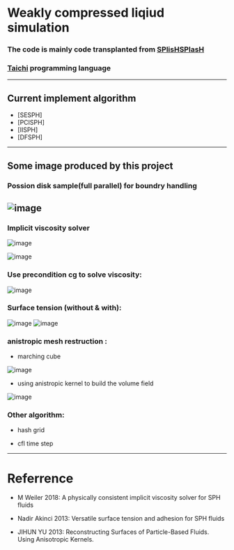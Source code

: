 # Weakly compressed liqiud simulation

### The code is mainly code transplanted from [SPlisHSPlasH](https://github.com/InteractiveComputerGraphics/SPlisHSPlasH)

### [Taichi](https://github.com/taichi-dev/taichi) programming language

---


## Current implement algorithm
* [SESPH] 
* [PCISPH]
* [IISPH]
* [DFSPH]
---

## Some image produced by this project

### Possion disk sample(full parallel) for boundry handling

![image](boundtry.gif)
---

###  Implicit viscosity solver 

![image](super_nian.gif)

![image](rock.gif)

###  Use precondition cg to solve viscosity:

![image](average_iter_num.png)


###  Surface tension (without & with):

![image](no_tension.gif) ![image](tension.gif)


###  anistropic mesh restruction :

- marching cube 

![image](mc.png)

- using anistropic kernel to build the volume field

![image](ani-mc.png)


###  Other algorithm:

- hash grid

- cfl time step
---
# Referrence

- M Weiler 2018: A physically consistent implicit viscosity solver for SPH fluids

- Nadir Akinci 2013: Versatile surface tension and adhesion for SPH fluids

- JIHUN YU 2013: Reconstructing Surfaces of Particle-Based Fluids. Using Anisotropic Kernels. 

